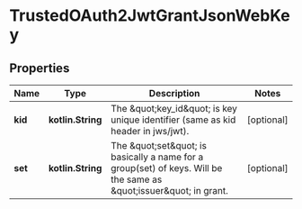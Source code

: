 
# TrustedOAuth2JwtGrantJsonWebKey

## Properties
| Name | Type | Description | Notes |
| ------------ | ------------- | ------------- | ------------- |
| **kid** | **kotlin.String** | The \&quot;key_id\&quot; is key unique identifier (same as kid header in jws/jwt). |  [optional] |
| **set** | **kotlin.String** | The \&quot;set\&quot; is basically a name for a group(set) of keys. Will be the same as \&quot;issuer\&quot; in grant. |  [optional] |



